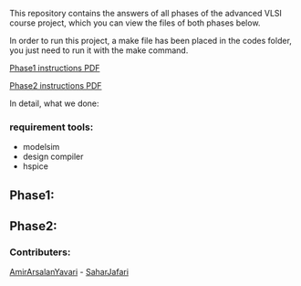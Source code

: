 This repository contains the answers of all phases of the advanced VLSI course project, which you can view the files of both phases below.

In order to run this project, a make file has been placed in the codes folder, you just need to run it with the make command.

[Phase1 instructions PDF](phase1/Adv_VLSI_Project_Phase_1_1402_2.pdf)

[Phase2 instructions PDF](phase2/Adv_VLSI_Project_Phase_2_1402_2.pdf)

In detail, what we done:
### requirement tools:
- modelsim
- design compiler
- hspice

## Phase1:


## Phase2:

### Contributers:
[AmirArsalanYavari](https://github.com/arsalanyavari) - [SaharJafari](https://github.com/Sahar-Jafari2001)
